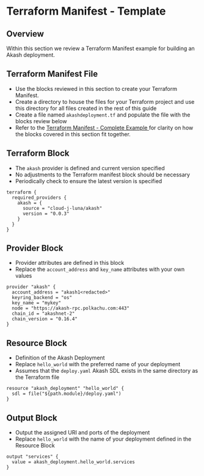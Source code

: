 # Terraform Manifest - Template

## Overview

Within this section we review a Terraform Manifest example for building an Akash deployment.

## Terraform Manifest File

* Use the blocks reviewed in this section to create your Terraform Manifest.
* Create a directory to house the files for your Terraform project and use this directory for all files created in the rest of this guide
* Create a file named `akashdeployment.tf` and populate the file with the blocks review below
* Refer to the [Terraform Manifest - Complete Example ](terraform-manifest-complete-example.md)for clarity on how the blocks covered in this section fit together.

## Terraform Block

* The `akash` provider is defined and current version specified
* No adjustments to the Terraform manifest block should be necessary
* Periodically check to ensure the latest version is specified

```
terraform {
  required_providers {
    akash = {
      source = "cloud-j-luna/akash"
      version = "0.0.3"
    }
  }
}
```

## Provider Block

* Provider attributes are defined in this block
* Replace the `account_address` and `key_name` attributes with your own values

```
provider "akash" {
  account_address = "akash1<redacted>"
  keyring_backend = "os"
  key_name = "mykey"
  node = "https://akash-rpc.polkachu.com:443"
  chain_id = "akashnet-2"
  chain_version = "0.16.4"
}
```

## **Resource Block**

* Definition of the Akash Deployment
* Replace `hello_world` with the preferred name of your deployment
* Assumes that the `deploy.yaml` Akash SDL exists in the same directory as the Terraform file

```
resource "akash_deployment" "hello_world" {
  sdl = file("${path.module}/deploy.yaml")
}
```

## **Output Block**

* Output the assigned URI and ports of the deployment
* Replace `hello_world` with the name of your deployment defined in the Resource Block

```
output "services" {
  value = akash_deployment.hello_world.services
}
```
